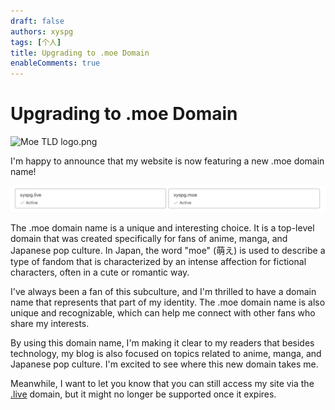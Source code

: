 ```yaml
---
draft: false
authors: xyspg
tags: [个人]
title: Upgrading to .moe Domain
enableComments: true
---
```

# Upgrading to .moe Domain

![Moe TLD logo.png](https://upload.wikimedia.org/wikipedia/zh/thumb/b/b2/Moe_TLD_logo.png/220px-Moe_TLD_logo.png)

I'm happy to announce that my website is now featuring a new .moe domain name! 
<!--truncate-->
![CleanShot 2023-02-19 at 15.45.15@2x](./Upgrading%20to%20.moe%20Domain.assets/CleanShot%202023-02-19%20at%2015.45.15%402x.png)

The .moe domain name is a unique and interesting choice. It is a top-level domain that was created specifically for fans of anime, manga, and Japanese pop culture. In Japan, the word "moe" (萌え) is used to describe a type of fandom that is characterized by an intense affection for fictional characters, often in a cute or romantic way.

I've always been a fan of this subculture, and I'm thrilled to have a domain name that represents that part of my identity. The .moe domain name is also unique and recognizable, which can help me connect with other fans who share my interests.

By using this domain name, I'm making it clear to my readers that besides technology, my blog is also focused on topics related to anime, manga, and Japanese pop culture. I'm excited to see where this new domain takes me. 

Meanwhile, I want to let you know that you can still access my site via the [.live](https://xyspg.live) domain, but it might no longer be supported once it expires.



